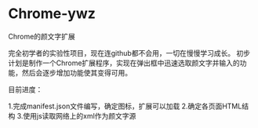 # Chrome-ywz
Chrome的颜文字扩展

完全初学者的实验性项目，现在连github都不会用，一切在慢慢学习成长。
初步计划是制作一个Chrome扩展程序，实现在弹出框中迅速选取颜文字并输入的功能，然后会逐步增加功能使其变得可用。

目前进度：

1.完成manifest.json文件编写，确定图标，扩展可以加载
2.确定各页面HTML结构
3.使用js读取网络上的xml作为颜文字源